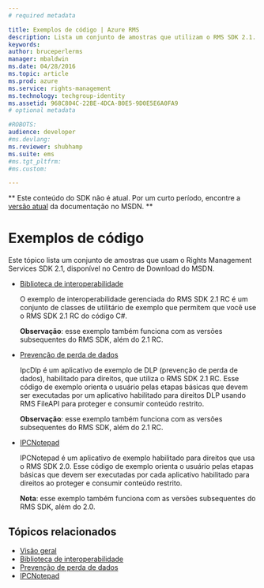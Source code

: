 ```yaml
---
# required metadata

title: Exemplos de código | Azure RMS
description: Lista um conjunto de amostras que utilizam o RMS SDK 2.1.
keywords:
author: bruceperlerms
manager: mbaldwin
ms.date: 04/28/2016
ms.topic: article
ms.prod: azure
ms.service: rights-management
ms.technology: techgroup-identity
ms.assetid: 968C804C-22BE-4DCA-B0E5-9D0E5E6A0FA9
# optional metadata

#ROBOTS:
audience: developer
#ms.devlang:
ms.reviewer: shubhamp
ms.suite: ems
#ms.tgt_pltfrm:
#ms.custom:

---
```

** Este conteúdo do SDK não é atual. Por um curto período, encontre a [versão atual](https://msdn.microsoft.com/library/windows/desktop/hh535290(v=vs.85).aspx) da documentação no MSDN. **
# Exemplos de código

Este tópico lista um conjunto de amostras que usam o Rights Management Services SDK 2.1, disponível no Centro de Download do MSDN.

- [Biblioteca de interoperabilidade](https://Code.MSDN.Microsoft.Com/AD-RMS-SDK-20-Interop-eb3fbce7)

  O exemplo de interoperabilidade gerenciada do RMS SDK 2.1 RC é um conjunto de classes de utilitário de exemplo que permitem que você use o RMS SDK 2.1 RC do código C#.

  **Observação**: esse exemplo também funciona com as versões subsequentes do RMS SDK, além do 2.1 RC.

- [Prevenção de perda de dados](https://Code.MSDN.Microsoft.Com/IpcDlp-Sample-Application-d30bb99d)

  IpcDlp é um aplicativo de exemplo de DLP (prevenção de perda de dados), habilitado para direitos, que utiliza o RMS SDK 2.1 RC. Esse código de exemplo orienta o usuário pelas etapas básicas que devem ser executadas por um aplicativo habilitado para direitos DLP usando RMS FileAPI para proteger e consumir conteúdo restrito.

  **Observação**: esse exemplo também funciona com as versões subsequentes do RMS SDK, além do 2.1 RC.

- [IPCNotepad](https://Code.MSDN.Microsoft.Com/IPCNotepad-Sample-f67dae80)

  IPCNotepad é um aplicativo de exemplo habilitado para direitos que usa o RMS SDK 2.0. Esse código de exemplo orienta o usuário pelas etapas básicas que devem ser executadas por cada aplicativo habilitado para direitos ao proteger e consumir conteúdo restrito.

  **Nota**: esse exemplo também funciona com as versões subsequentes do RMS SDK, além do 2.0.
 
## Tópicos relacionados

* [Visão geral](ad-rms-overview.md)
* [Biblioteca de interoperabilidade](https://Code.MSDN.Microsoft.Com/AD-RMS-SDK-20-Interop-eb3fbce7)
* [Prevenção de perda de dados](https://Code.MSDN.Microsoft.Com/IpcDlp-Sample-Application-d30bb99d)
* [IPCNotepad](https://Code.MSDN.Microsoft.Com/IPCNotepad-Sample-f67dae80)
 

 


<!--HONumber=Jun16_HO1-->


